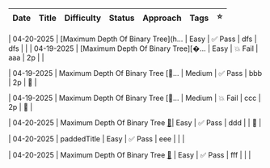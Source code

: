 | Date         | Title                               | Difficulty | Status    | Approach                       | Tags                      | ⭐   |
|--------------|-------------------------------------|------------|-----------|--------------------------------|---------------------------|-----|

| 04-20-2025   | [Maximum Depth Of Binary Tree](h... | Easy       | ✅ Pass    | dfs                            | dfs                       |     |
| 04-19-2025   | [Maximum Depth Of Binary Tree][�... | Easy       | 💥 Fail   | aaa                            | 2p                        |     |

| 04-19-2025   | Maximum Depth Of Binary Tree [🔗... | Medium     | ✅ Pass    | bbb                            | 2p                        | 🌟  |

| 04-19-2025   | Maximum Depth Of Binary Tree [🔗... | Medium     | 💥 Fail   | ccc                            | 2p                        | 🌟  |

| 04-20-2025   |  Maximum Depth Of Binary Tree [🔗](https://leetcode.com/problems/maximum-depth-of-binary-tree/?envType=study-plan-v2&envId=leetcode-75)| Easy       | ✅ Pass    | ddd                            |                           | 🌟  |

| 04-20-2025   |  paddedTitle | Easy       | ✅ Pass    | eee                            |                           |     |

| 04-20-2025   |  Maximum Depth Of Binary Tree             [🔗](https://leetcode.com/problems/maximum-depth-of-binary-tree/?envType=study-plan-v2&envId=leetcode-75) | Easy       | ✅ Pass    | fff                            |                           |     |
